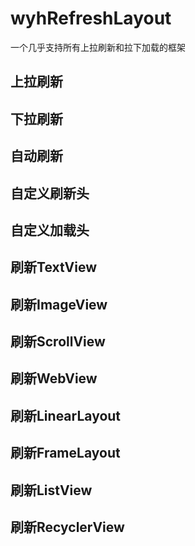 # wyhRefreshLayout
一个几乎支持所有上拉刷新和拉下加载的框架

## 上拉刷新
## 下拉刷新
## 自动刷新
## 自定义刷新头
## 自定义加载头
## 刷新TextView
## 刷新ImageView
## 刷新ScrollView
## 刷新WebView
## 刷新LinearLayout
## 刷新FrameLayout
## 刷新ListView
## 刷新RecyclerView
